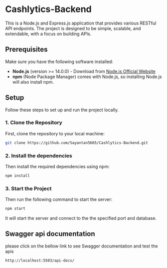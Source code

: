 # Cashlytics-Backend

This is a Node.js and Express.js application that provides various RESTful API endpoints. The project is designed to be simple, scalable, and extendable, with a focus on building APIs.

## Prerequisites

Make sure you have the following software installed:

- **Node.js** (version >= 14.0.0) - Download from [Node.js Official Website](https://nodejs.org/)
- **npm** (Node Package Manager) comes with Node.js, so installing Node.js will also install npm.

## Setup

Follow these steps to set up and run the project locally.

### 1. Clone the Repository

First, clone the repository to your local machine:

```bash
git clone https://github.com/Sayantan5665/Cashlytics-Backend.git
```

### 2. Install the dependencies

Then install the required dependencies using npm:

```bash
npm install
```

### 3. Start the Project

Then run the following command to start the server:

```bash
npm start
```

It will start the server and connect to the the specified port and database.

## Swagger api documentation

please click on the bellow link to see Swagger documentation and test the apis

```bash
http://localhost:5503/api-docs/
```
